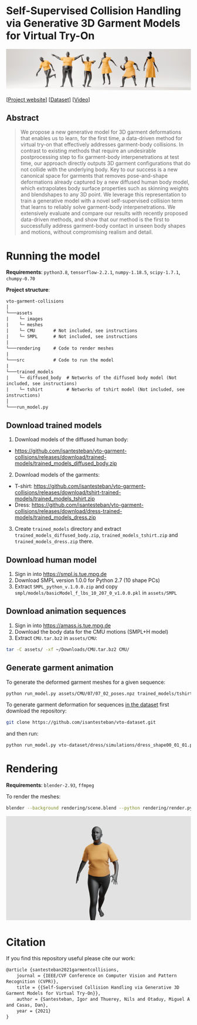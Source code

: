 # Self-Supervised Collision Handling via Generative 3D Garment Models for Virtual Try-On

![Teaser](assets/images/teaser.jpg "Teaser image")

[[Project website](http://mslab.es/projects/SelfSupervisedGarmentCollisions/)] [[Dataset](https://github.com/isantesteban/vto-dataset)] [[Video](https://youtu.be/9AnBNco6i2U)]

## Abstract

>We propose a new generative model for 3D garment deformations that enables us to learn, for the first time, a data-driven method for virtual try-on that effectively addresses garment-body collisions. In contrast to existing methods that require an undesirable postprocessing step to fix garment-body interpenetrations at test time, our approach directly outputs 3D garment configurations that do not collide with the underlying body. Key to our success is a new canonical space for garments that removes pose-and-shape deformations already captured by a new diffused human body model, which extrapolates body surface properties such as skinning weights and blendshapes to any 3D point. We leverage this representation to train a generative model with a novel self-supervised collision term that learns to reliably solve garment-body interpenetrations. We extensively evaluate and compare our results with recently proposed data-driven methods, and show that our method is the first to successfully address garment-body contact in unseen body shapes and motions, without compromising realism and detail. 


# Running the model

**Requirements**: ```python3.8```, ```tensorflow-2.2.1```, ```numpy-1.18.5```, ```scipy-1.7.1```, ```chumpy-0.70```

**Project structure**:
```
vto-garment-collisions
│
└───assets 
|    └─ images    
|    └─ meshes    
|    └─ CMU       # Not included, see instructions
|    └─ SMPL      # Not included, see instructions
| 
└───rendering     # Code to render meshes 
|
└───src           # Code to run the model
| 
└───trained_models      
|    └─ diffused_body  # Networks of the diffused body model (Not included, see instructions)
|    └─ tshirt         # Networks of tshirt model (Not included, see instructions)
│
└───run_model.py
```

## Download trained models

1. Download models of the diffused human body: 
- https://github.com/isantesteban/vto-garment-collisions/releases/download/trained-models/trained_models_diffused_body.zip
2. Download models of the garments: 
- T-shirt: https://github.com/isantesteban/vto-garment-collisions/releases/download/tshirt-trained-models/trained_models_tshirt.zip
- Dress: https://github.com/isantesteban/vto-garment-collisions/releases/download/dress-trained-models/trained_models_dress.zip
3. Create ```trained_models``` directory and extract ```trained_models_diffused_body.zip```, ```trained_models_tshirt.zip``` and ```trained_models_dress.zip``` there.

## Download human model

1. Sign in into https://smpl.is.tue.mpg.de
2. Download SMPL version 1.0.0 for Python 2.7 (10 shape PCs)
3. Extract ```SMPL_python_v.1.0.0.zip``` and copy ```smpl/models/basicModel_f_lbs_10_207_0_v1.0.0.pkl``` in ```assets/SMPL```

## Download animation sequences

1. Sign in into https://amass.is.tue.mpg.de
2. Download the body data for the CMU motions (SMPL+H model)
3. Extract ```CMU.tar.bz2``` in ```assets/CMU```:  
```sh
tar -C assets/ -xf ~/Downloads/CMU.tar.bz2 CMU/ 
```

## Generate garment animation

To generate the deformed garment meshes for a given sequence:

```sh
python run_model.py assets/CMU/07/07_02_poses.npz trained_models/tshirt --export_dir results/tshirt/07_02
```

To generate garment deformation for sequences [in the dataset](https://github.com/isantesteban/vto-dataset) first download the repository:
```sh
git clone https://github.com/isantesteban/vto-dataset.git
```

and then run:
```sh
python run_model.py vto-dataset/dress/simulations/dress_shape00_01_01.pkl trained_models/dress --export_dir results/dress/01_01
```

# Rendering
**Requirements**: ```blender-2.93```, ```ffmpeg```

To render the meshes:

```sh
blender --background rendering/scene.blend --python rendering/render.py --path results/tshirt/07_02
```

![Render](assets/images/render.gif "Video rendered by Blender")

# Citation

If you find this repository useful please cite our work:

```
@article {santesteban2021garmentcollisions,
    journal = {IEEE/CVF Conference on Computer Vision and Pattern Recognition (CVPR)},
    title = {{Self-Supervised Collision Handling via Generative 3D Garment Models for Virtual Try-On}},
    author = {Santesteban, Igor and Thuerey, Nils and Otaduy, Miguel A and Casas, Dan},
    year = {2021}
}
```


